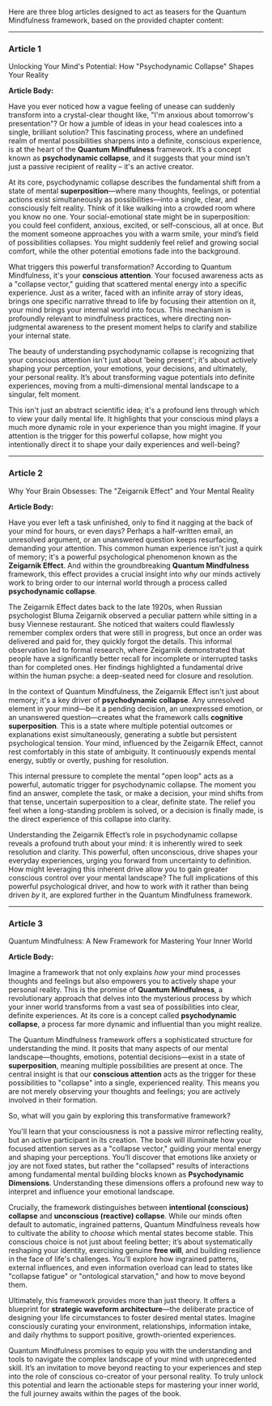 Here are three blog articles designed to act as teasers for the Quantum Mindfulness framework, based on the provided chapter content:

---

### Article 1

 Unlocking Your Mind's Potential: How "Psychodynamic Collapse" Shapes Your Reality

**Article Body:**

Have you ever noticed how a vague feeling of unease can suddenly transform into a crystal-clear thought like, "I'm anxious about tomorrow's presentation"? Or how a jumble of ideas in your head coalesces into a single, brilliant solution? This fascinating process, where an undefined realm of mental possibilities sharpens into a definite, conscious experience, is at the heart of the **Quantum Mindfulness** framework. It’s a concept known as **psychodynamic collapse**, and it suggests that your mind isn't just a passive recipient of reality – it's an active creator.

At its core, psychodynamic collapse describes the fundamental shift from a state of mental **superposition**—where many thoughts, feelings, or potential actions exist simultaneously as possibilities—into a single, clear, and consciously felt reality. Think of it like walking into a crowded room where you know no one. Your social-emotional state might be in superposition: you could feel confident, anxious, excited, or self-conscious, all at once. But the moment someone approaches you with a warm smile, your mind’s field of possibilities collapses. You might suddenly feel relief and growing social comfort, while the other potential emotions fade into the background.

What triggers this powerful transformation? According to Quantum Mindfulness, it's your **conscious attention**. Your focused awareness acts as a "collapse vector," guiding that scattered mental energy into a specific experience. Just as a writer, faced with an infinite array of story ideas, brings one specific narrative thread to life by focusing their attention on it, your mind brings your internal world into focus. This mechanism is profoundly relevant to mindfulness practices, where directing non-judgmental awareness to the present moment helps to clarify and stabilize your internal state.

The beauty of understanding psychodynamic collapse is recognizing that your conscious attention isn't just about 'being present'; it's about actively shaping your perception, your emotions, your decisions, and ultimately, your personal reality. It’s about transforming vague potentials into definite experiences, moving from a multi-dimensional mental landscape to a singular, felt moment.

This isn't just an abstract scientific idea; it's a profound lens through which to view your daily mental life. It highlights that your conscious mind plays a much more dynamic role in your experience than you might imagine. If your attention is the trigger for this powerful collapse, how might you intentionally direct it to shape your daily experiences and well-being?

---

### Article 2

 Why Your Brain Obsesses: The "Zeigarnik Effect" and Your Mental Reality

**Article Body:**

Have you ever left a task unfinished, only to find it nagging at the back of your mind for hours, or even days? Perhaps a half-written email, an unresolved argument, or an unanswered question keeps resurfacing, demanding your attention. This common human experience isn't just a quirk of memory; it's a powerful psychological phenomenon known as the **Zeigarnik Effect**. And within the groundbreaking **Quantum Mindfulness** framework, this effect provides a crucial insight into *why* our minds actively work to bring order to our internal world through a process called **psychodynamic collapse**.

The Zeigarnik Effect dates back to the late 1920s, when Russian psychologist Bluma Zeigarnik observed a peculiar pattern while sitting in a busy Viennese restaurant. She noticed that waiters could flawlessly remember complex orders that were still in progress, but once an order was delivered and paid for, they quickly forgot the details. This informal observation led to formal research, where Zeigarnik demonstrated that people have a significantly better recall for incomplete or interrupted tasks than for completed ones. Her findings highlighted a fundamental drive within the human psyche: a deep-seated need for closure and resolution.

In the context of Quantum Mindfulness, the Zeigarnik Effect isn't just about memory; it's a key driver of **psychodynamic collapse**. Any unresolved element in your mind—be it a pending decision, an unexpressed emotion, or an unanswered question—creates what the framework calls **cognitive superposition**. This is a state where multiple potential outcomes or explanations exist simultaneously, generating a subtle but persistent psychological tension. Your mind, influenced by the Zeigarnik Effect, cannot rest comfortably in this state of ambiguity. It continuously expends mental energy, subtly or overtly, pushing for resolution.

This internal pressure to complete the mental "open loop" acts as a powerful, automatic trigger for psychodynamic collapse. The moment you find an answer, complete the task, or make a decision, your mind shifts from that tense, uncertain superposition to a clear, definite state. The relief you feel when a long-standing problem is solved, or a decision is finally made, is the direct experience of this collapse into clarity.

Understanding the Zeigarnik Effect’s role in psychodynamic collapse reveals a profound truth about your mind: it is inherently wired to seek resolution and clarity. This powerful, often unconscious, drive shapes your everyday experiences, urging you forward from uncertainty to definition. How might leveraging this inherent drive allow you to gain greater conscious control over your mental landscape? The full implications of this powerful psychological driver, and how to work *with* it rather than being driven *by* it, are explored further in the Quantum Mindfulness framework.

---

### Article 3

 Quantum Mindfulness: A New Framework for Mastering Your Inner World

**Article Body:**

Imagine a framework that not only explains *how* your mind processes thoughts and feelings but also empowers you to actively shape your personal reality. This is the promise of **Quantum Mindfulness**, a revolutionary approach that delves into the mysterious process by which your inner world transforms from a vast sea of possibilities into clear, definite experiences. At its core is a concept called **psychodynamic collapse**, a process far more dynamic and influential than you might realize.

The Quantum Mindfulness framework offers a sophisticated structure for understanding the mind. It posits that many aspects of our mental landscape—thoughts, emotions, potential decisions—exist in a state of **superposition**, meaning multiple possibilities are present at once. The central insight is that our **conscious attention** acts as the trigger for these possibilities to "collapse" into a single, experienced reality. This means you are not merely observing your thoughts and feelings; you are actively involved in their formation.

So, what will you gain by exploring this transformative framework?

You'll learn that your consciousness is not a passive mirror reflecting reality, but an active participant in its creation. The book will illuminate how your focused attention serves as a "collapse vector," guiding your mental energy and shaping your perceptions. You’ll discover that emotions like anxiety or joy are not fixed states, but rather the "collapsed" results of interactions among fundamental mental building blocks known as **Psychodynamic Dimensions**. Understanding these dimensions offers a profound new way to interpret and influence your emotional landscape.

Crucially, the framework distinguishes between **intentional (conscious) collapse** and **unconscious (reactive) collapse**. While our minds often default to automatic, ingrained patterns, Quantum Mindfulness reveals how to cultivate the ability to *choose* which mental states become stable. This conscious choice is not just about feeling better; it’s about systematically reshaping your identity, exercising genuine **free will**, and building resilience in the face of life's challenges. You’ll explore how ingrained patterns, external influences, and even information overload can lead to states like "collapse fatigue" or "ontological starvation," and how to move beyond them.

Ultimately, this framework provides more than just theory. It offers a blueprint for **strategic waveform architecture**—the deliberate practice of designing your life circumstances to foster desired mental states. Imagine consciously curating your environment, relationships, information intake, and daily rhythms to support positive, growth-oriented experiences.

Quantum Mindfulness promises to equip you with the understanding and tools to navigate the complex landscape of your mind with unprecedented skill. It’s an invitation to move beyond reacting to your experiences and step into the role of conscious co-creator of your personal reality. To truly unlock this potential and learn the actionable steps for mastering your inner world, the full journey awaits within the pages of the book.